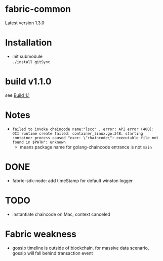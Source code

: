 # fabric-common

Latest version 1.3.0
# Installation
- init submodule  
    `./install gitSync`



# build v1.1.0
see [Build 1.1](./BUILD1.1.md)

# Notes

- `failed to invoke chaincode name:"lscc" , error: API error (400): OCI runtime create failed: container_linux.go:348: starting container process caused "exec: \"chaincode\": executable file not found in $PATH": unknown`
    - means package name for golang-chaincode entrance is not `main`   

# DONE
- fabric-sdk-node: add timeStamp for default winston logger

# TODO
- instantiate chaincode on Mac, context canceled

# Fabric weakness
- gossip timeline is outside of blockchain,  for massive data scenario, gossip will fall behind transaction event  